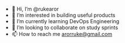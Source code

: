 - 👋 Hi, I’m @rukearor
- 👀 I’m interested in building useful products
- 🌱 I’m currently learning DevOps Engineering
- 💞️ I’m looking to collaborate on study sprints
- 📫 How to reach me arorruke@gmail.com

<!---
rukearor/rukearor is a ✨ special ✨ repository because its `README.md` (this file) appears on your GitHub profile.
You can click the Preview link to take a look at your changes.
--->

